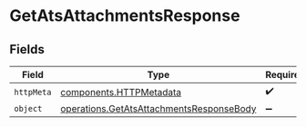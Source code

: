 # GetAtsAttachmentsResponse


## Fields

| Field                                                                                                | Type                                                                                                 | Required                                                                                             | Description                                                                                          |
| ---------------------------------------------------------------------------------------------------- | ---------------------------------------------------------------------------------------------------- | ---------------------------------------------------------------------------------------------------- | ---------------------------------------------------------------------------------------------------- |
| `httpMeta`                                                                                           | [components.HTTPMetadata](../../models/components/httpmetadata.md)                                   | :heavy_check_mark:                                                                                   | N/A                                                                                                  |
| `object`                                                                                             | [operations.GetAtsAttachmentsResponseBody](../../models/operations/getatsattachmentsresponsebody.md) | :heavy_minus_sign:                                                                                   | N/A                                                                                                  |